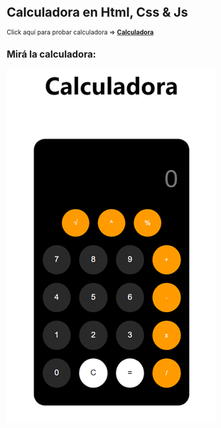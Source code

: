# Calculadora en Html, Css & Js

Click aquí para probar calculadora => **[Calculadora](https://diegocorchuelo.github.io/CalculadoraJS/)**

## Mirá la calculadora: 
 
 ![calculadora](./images/Photo.png)